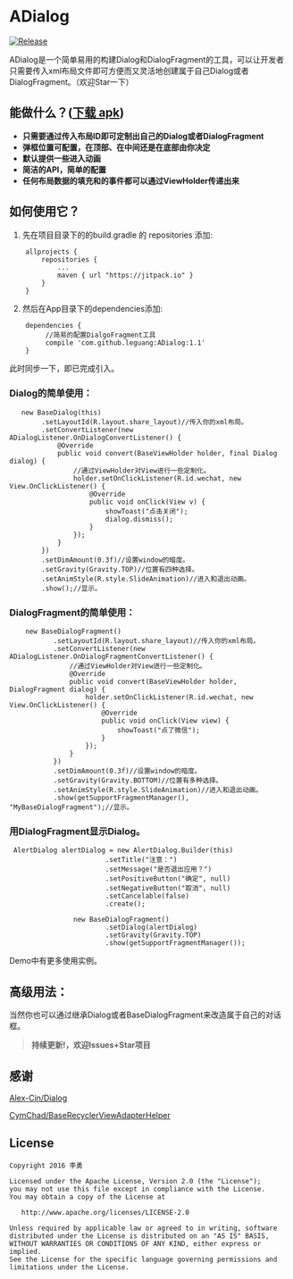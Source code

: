 # ADialog

[![Release](https://jitpack.io/v/leguang/ADialog.svg)](https://jitpack.io/#leguang/ADialog)

ADialog是一个简单易用的构建Dialog和DialogFragment的工具，可以让开发者只需要传入xml布局文件即可方便而又灵活地创建属于自己Dialog或者DialogFragment。（欢迎Star一下）
## 能做什么？([下载 apk](https://github.com/leguang/ADialog/blob/master/app-debug.apk))
- **只需要通过传入布局ID即可定制出自己的Dialog或者DialogFragment**
- **弹框位置可配置，在顶部、在中间还是在底部由你决定**
- **默认提供一些进入动画**
- **简洁的API，简单的配置**
- **任何布局数据的填充和的事件都可以通过ViewHolder传递出来**

## 如何使用它？

1. 先在项目目录下的的build.gradle 的 repositories 添加:
```
	allprojects {
		repositories {
			...
			maven { url "https://jitpack.io" }
		}
	}
```

2. 然后在App目录下的dependencies添加:
```
	dependencies {
	     //简易的配置DialgoFragment工具
   		 compile 'com.github.leguang:ADialog:1.1'
	}
```
此时同步一下，即已完成引入。

### Dialog的简单使用：

```
   new BaseDialog(this)
        .setLayoutId(R.layout.share_layout)//传入你的xml布局。
        .setConvertListener(new ADialogListener.OnDialogConvertListener() {
            @Override
            public void convert(BaseViewHolder holder, final Dialog dialog) {
                //通过ViewHolder对View进行一些定制化。
                holder.setOnClickListener(R.id.wechat, new View.OnClickListener() {
                    @Override
                    public void onClick(View v) {
                        showToast("点击关闭");
                        dialog.dismiss();
                    }
                });
            }
        })
        .setDimAmount(0.3f)//设置window的暗度。
        .setGravity(Gravity.TOP)//位置有四种选择。
        .setAnimStyle(R.style.SlideAnimation)//进入和退出动画。
        .show();//显示。
```

### DialogFragment的简单使用：

```
    new BaseDialogFragment()
           .setLayoutId(R.layout.share_layout)//传入你的xml布局。
           .setConvertListener(new ADialogListener.OnDialogFragmentConvertListener() {
               //通过ViewHolder对View进行一些定制化。
               @Override
               public void convert(BaseViewHolder holder, DialogFragment dialog) {
                   holder.setOnClickListener(R.id.wechat, new View.OnClickListener() {
                       @Override
                       public void onClick(View view) {
                           showToast("点了微信");
                       }
                   });
               }
           })
           .setDimAmount(0.3f)//设置window的暗度。
           .setGravity(Gravity.BOTTOM)//位置有多种选择。
           .setAnimStyle(R.style.SlideAnimation)//进入和退出动画。
           .show(getSupportFragmentManager(), "MyBaseDialogFragment");//显示。
```

### 用DialogFragment显示Dialog。
```
 AlertDialog alertDialog = new AlertDialog.Builder(this)
                        .setTitle("注意：")
                        .setMessage("是否退出应用？")
                        .setPositiveButton("确定", null)
                        .setNegativeButton("取消", null)
                        .setCancelable(false)
                        .create();

                new BaseDialogFragment()
                        .setDialog(alertDialog)
                        .setGravity(Gravity.TOP)
                        .show(getSupportFragmentManager());
```
Demo中有更多使用实例。

## 高级用法：
当然你也可以通过继承Dialog或者BaseDialogFragment来改造属于自己的对话框。

>**持续更新!，欢迎Issues+Star项目**

## 感谢
[Alex-Cin/Dialog](https://github.com/Alex-Cin/Dialog)

[CymChad/BaseRecyclerViewAdapterHelper](https://github.com/CymChad/BaseRecyclerViewAdapterHelper)

## License

```
Copyright 2016 李勇

Licensed under the Apache License, Version 2.0 (the "License");
you may not use this file except in compliance with the License.
You may obtain a copy of the License at

   http://www.apache.org/licenses/LICENSE-2.0

Unless required by applicable law or agreed to in writing, software
distributed under the License is distributed on an "AS IS" BASIS,
WITHOUT WARRANTIES OR CONDITIONS OF ANY KIND, either express or implied.
See the License for the specific language governing permissions and
limitations under the License.

```
